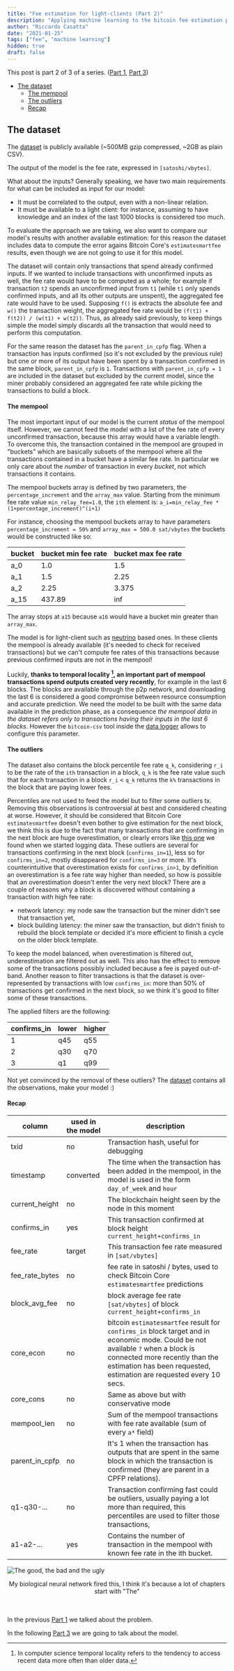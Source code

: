 ```yaml
---
title: "Fee estimation for light-clients (Part 2)"
description: "Applying machine learning to the bitcoin fee estimation problem"
author: "Riccardo Casatta"
date: "2021-01-25"
tags: ["fee", "machine learning"]
hidden: true
draft: false
---
```


This post is part 2 of 3 of a series. ([Part 1], [Part 3])

- [The dataset](#the-dataset)
    + [The mempool](#the-mempool)
    + [The outliers](#the-outliers)
    + [Recap](#recap)

## The dataset

The [dataset] is publicly available (~500MB gzip compressed, ~2GB as plain CSV).

The output of the model is the fee rate, expressed in `[satoshi/vbytes]`.

What about the inputs? Generally speaking, we have two main requirements for what can be included as input for our model:

* It must be correlated to the output, even with a non-linear relation.
* It must be available to a light client: for instance, assuming to have knowledge and an index of the last 1000 blocks is considered too much.

To evaluate the approach we are taking, we also want to compare our model's results with another available estimation: for this reason the dataset includes data to compute the error agains Bitcoin Core's `estimatesmartfee` results, even though we are not going to use it for this model.

The dataset will contain only transactions that spend already confirmed inputs. If we wanted to include transactions with unconfirmed inputs as well, the fee rate would have to be computed as a whole;
for example if transaction `t2` spends an unconfirmed input from `t1` (while `t1` only spends confirmed inputs, and all its other outputs are unspent), the aggregated fee rate would have to be used.
Supposing `f()` is extracts the absolute fee and `w()` the transaction weight, the aggregated fee rate would be `(f(t1) + f(t2)) / (w(t1) + w(t2))`. Thus, as already said previously, to keep things simple the model simply discards all the transaction
that would need to perform this computation.

For the same reason the dataset has the `parent_in_cpfp` flag. When a transaction has inputs confirmed (so it's not excluded by the previous rule) but one or more of its output have been spent by a transaction confirmed in the same block, `parent_in_cpfp` is `1`.
Transactions with `parent_in_cpfp = 1` are included in the dataset but excluded by the current model, since the miner probably considered an aggregated fee rate while picking the transactions to build a block.

#### The mempool

The most important input of our model is the current *status* of the mempool itself. However, we cannot feed the model with a list of the fee rate of every unconfirmed transaction, because this array would have a variable length.
To overcome this, the transaction contained in the mempool are grouped in "buckets" which are basically subsets of the mempool where all the transactions contained in a bucket have a similar fee rate. In particular we only care about the
*number* of transaction in every *bucket*, not which transactions it contains.

The mempool buckets array is defined by two parameters, the `percentage_increment` and the `array_max` value.
Starting from the minimum fee rate value `min_relay_fee=1.0`, the `ith` element is: `a_i=min_relay_fee * (1+percentage_increment)^(i+1)`

For instance, choosing the mempool buckets array to have parameters `percentage_increment = 50%` and `array_max = 500.0 sat/vbytes` the buckets would be constructed like so:

bucket | bucket min fee rate | bucket max fee rate
-|-|-
a_0| 1.0 | 1.5
a_1| 1.5 | 2.25
a_2| 2.25 | 3.375
a_15| 437.89 | inf

The array stops at `a15` because `a16` would have a bucket min greater than `array_max`.

The model is for light-client such as [neutrino] based ones. In these clients the mempool is already available (it's needed to check for received transactions) but we can't compute fee rates of this transactions because previous confirmed inputs are not in the mempool!

Luckily, **thanks to temporal locality [^temporal locality], an important part of mempool transactions spend outputs created very recently**, for example in the last 6 blocks.
The blocks are available through the p2p network, and downloading the last 6 is considered a good compromise between resource consumption and accurate prediction. We need the model to be built with the same data available in the prediction phase, as a consequence *the mempool data in the dataset refers only to transactions having their inputs in the last 6 blocks*. However the `bitcoin-csv` tool inside the [data logger] allows to configure this parameter.

#### The outliers

The dataset also contains the block percentile fee rate `q_k`, considering `r_i` to be the rate of the `ith` transaction in a block, `q_k` is the fee rate value such that for each transaction in a block `r_i` < `q_k` returns the `k%` transactions in the block that are paying lower fees.

Percentiles are not used to feed the model but to filter some outliers tx.
Removing this observations is controversial at best and considered cheating at worse. However, it should be considered that Bitcoin Core `estimatesmartfee` doesn't even bother to give estimation for the next block, we think this is due to the fact that many transactions that are confirming in the next block are huge overestimation, or clearly errors like [this one] we found when we started logging data.
These outliers are several for transactions confirming in the next block (`confirms_in=1`), less so for `confirms_in=2`, mostly disappeared for `confirms_in=3` or more. It's counterintuitive that overestimation exists for `confirms_in>1`, by definition an overestimation is a fee rate way higher than needed, so how is possible that an overestimation doesn't enter the very next block? There are a couple of reasons why a block is discovered without containing a transaction with high fee rate:
* network latency: my node saw the transaction but the miner didn't see that transaction yet,
* block building latency: the miner saw the transaction, but didn't finish to rebuild the block template or decided it's more efficient to finish a cycle on the older block template.

To keep the model balanced, when overestimation is filtered out, underestimation are filtered out as well. This also has the effect to remove some of the transactions possibly included because a fee is payed out-of-band.
Another reason to filter transactions is that the dataset is over-represented by transactions with low `confirms_in`: more than 50% of transactions get confirmed in the next block, so we think it's good to filter some of these transactions.

The applied filters are the following:

confirms_in|lower|higher
-|-|-
1|q45|q55
2|q30|q70
3|q1|q99

Not yet convinced by the removal of these outliers? The [dataset] contains all the observations, make your model :)

#### Recap

column | used in the model | description
-|-|-
txid | no | Transaction hash, useful for debugging
timestamp | converted | The time when the transaction has been added in the mempool, in the model is used in the form `day_of_week` and `hour`
current_height | no | The blockchain height seen by the node in this moment
confirms_in | yes | This transaction confirmed at block height `current_height+confirms_in`
fee_rate | target | This transaction fee rate measured in `[sat/vbytes]`
fee_rate_bytes | no | fee rate in satoshi / bytes, used to check Bitcoin Core `estimatesmartfee` predictions
block_avg_fee | no | block average fee rate `[sat/vbytes]` of block `current_height+confirms_in`
core_econ | no | bitcoin `estimatesmartfee` result for `confirms_in` block target and in economic mode. Could be not available `?` when a block is connected more recently than the estimation has been requested, estimation are requested every 10 secs.
core_cons | no | Same as above but with conservative mode
mempool_len | no | Sum of the mempool transactions with fee rate available (sum of every `a*` field)
parent_in_cpfp | no | It's 1 when the transaction has outputs that are spent in the same block in which the transaction is confirmed (they are parent in a CPFP relations).
q1-q30-... | no | Transaction confirming fast could be outliers, usually paying a lot more than required, this percentiles are used to filter those transactions,
a1-a2-... | yes | Contains the number of transaction in the mempool with known fee rate in the ith bucket.


![The good, the bad and the ugly](/images/fee-estimation-for-light-clients/the-good-the-bad-the-ugly.jpg)
<div align="center">My biological neural network fired this, I think it's because a lot of chapters start with "The"</div>
<br/><br/>

In the previous [Part 1] we talked about the problem.

In the following [Part 3] we are going to talk about the model.

[^temporal locality]: In computer science temporal locality refers to the tendency to access recent data more often than older data.

[Part 1]: /blog/2021/01/fee-estimation-for-light-clients-part-1/
[Part 2]: /blog/2021/01/fee-estimation-for-light-clients-part-2/
[Part 3]: /blog/2021/01/fee-estimation-for-light-clients-part-3/
[neutrino]: https://github.com/bitcoin/bips/blob/master/bip-0157.mediawiki
[data logger]: https://github.com/RCasatta/bitcoin_logger
[this one]: https://blockstream.info/tx/33291156ab79e9b4a1019b618b0acfa18cbdf8fa6b71c43a9eed62a849b86f9a
[dataset]: https://storage.googleapis.com/bitcoin_log/dataset_18.csv.gz
